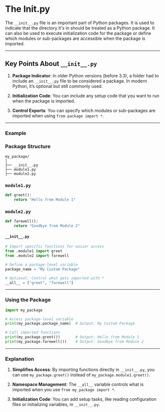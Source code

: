 # The Init.py

The `__init__.py` file is an important part of Python packages. It is used to indicate that the directory it's in should be treated as a Python package. It can also be used to execute initialization code for the package or define which modules or sub-packages are accessible when the package is imported.

---

## Key Points About `__init__.py`

1. **Package Indicator**: In older Python versions (before 3.3), a folder had to include an `__init__.py` file to be considered a package. In modern Python, it’s optional but still commonly used.

2. **Initialization Code**: You can include any setup code that you want to run when the package is imported.

3. **Control Exports**: You can specify which modules or sub-packages are imported when using `from package import *`.

---

### Example

### Package Structure

```
my_package/
│
├── __init__.py
├── module1.py
├── module2.py
```

### `module1.py`

```python
def greet():
    return "Hello from Module 1"
```

### `module2.py`

```python
def farewell():
    return "Goodbye from Module 2"
```

#### `__init__.py`

```python
# Import specific functions for easier access
from .module1 import greet
from .module2 import farewell

# Define a package-level variable
package_name = "My Custom Package"

# Optional: Control what gets imported with *
__all__ = ["greet", "farewell"]
```

---

### Using the Package

```python
import my_package

# Access package-level variable
print(my_package.package_name)  # Output: My Custom Package

# Call imported functions
print(my_package.greet())       # Output: Hello from Module 1
print(my_package.farewell())    # Output: Goodbye from Module 2
```

---

### Explanation

1. **Simplifies Access**: By importing functions directly in `__init__.py`, you can use `my_package.greet()` instead of `my_package.module1.greet()`.

2. **Namespace Management**: The `__all__` variable controls what is imported when you use `from my_package import *`.

3. **Initialization Code**: You can add setup tasks, like reading configuration files or initializing variables, in `__init__.py`.
